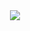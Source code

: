 <div align="center"> <img src="https://github-readme-streak-stats.herokuapp.com/?user=JackBro" /> </div>
